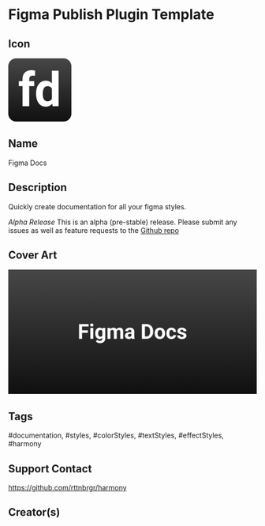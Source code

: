 # Figma Publish Plugin Template

## Icon

![Icon](icon.jpg)

## Name

Figma Docs

## Description

Quickly create documentation for all your figma styles.

_Alpha Release_
This is an alpha (pre-stable) release. Please submit any issues as well as feature requests to the [Github repo](https://github.com/rttnbrgr/harmony)

## Cover Art

![Cover Art](cover-art.jpg)

## Tags

#documentation, #styles, #colorStyles, #textStyles, #effectStyles, #harmony

## Support Contact

https://github.com/rttnbrgr/harmony

## Creator(s)
